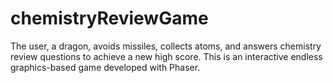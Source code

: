 # chemistryReviewGame
The user, a dragon, avoids missiles, collects atoms, and answers chemistry review questions to achieve a new high score. This is an interactive endless graphics-based game developed with Phaser.
